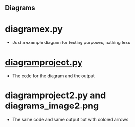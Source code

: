 ## Diagrams
# diagramex.py
* Just a example diagram for testing purposes, nothing less
# [diagramproject.py](diagrams_image.png)
* The code for the diagram and the output
# diagramproject2.py and diagrams_image2.png
* The same code and same output but with colored arrows
